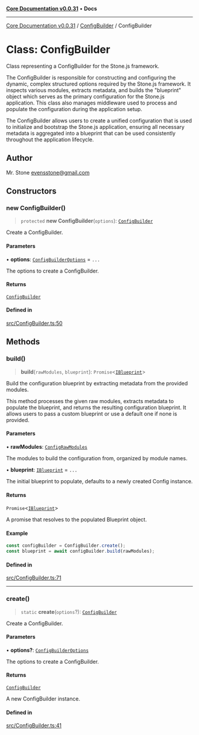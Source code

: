 [**Core Documentation v0.0.31**](../../README.md) • **Docs**

***

[Core Documentation v0.0.31](../../modules.md) / [ConfigBuilder](../README.md) / ConfigBuilder

# Class: ConfigBuilder

Class representing a ConfigBuilder for the Stone.js framework.

The ConfigBuilder is responsible for constructing and configuring the dynamic, complex structured options required by the Stone.js framework.
It inspects various modules, extracts metadata, and builds the "blueprint" object which serves as the primary configuration for the Stone.js application.
This class also manages middleware used to process and populate the configuration during the application setup.

The ConfigBuilder allows users to create a unified configuration that is used to initialize and bootstrap the Stone.js application,
ensuring all necessary metadata is aggregated into a blueprint that can be used consistently throughout the application lifecycle.

## Author

Mr. Stone <evensstone@gmail.com>

## Constructors

### new ConfigBuilder()

> `protected` **new ConfigBuilder**(`options`): [`ConfigBuilder`](ConfigBuilder.md)

Create a ConfigBuilder.

#### Parameters

• **options**: [`ConfigBuilderOptions`](../interfaces/ConfigBuilderOptions.md) = `...`

The options to create a ConfigBuilder.

#### Returns

[`ConfigBuilder`](ConfigBuilder.md)

#### Defined in

[src/ConfigBuilder.ts:50](https://github.com/stonemjs/core/blob/c4dbb69a8c86aa6134b62f7d9cac7dabb444c749/src/ConfigBuilder.ts#L50)

## Methods

### build()

> **build**(`rawModules`, `blueprint`): `Promise`\<[`IBlueprint`](../../definitions/type-aliases/IBlueprint.md)\>

Build the configuration blueprint by extracting metadata from the provided modules.

This method processes the given raw modules, extracts metadata to populate the blueprint,
and returns the resulting configuration blueprint. It allows users to pass a custom blueprint
or use a default one if none is provided.

#### Parameters

• **rawModules**: [`ConfigRawModules`](../../definitions/type-aliases/ConfigRawModules.md)

The modules to build the configuration from, organized by module names.

• **blueprint**: [`IBlueprint`](../../definitions/type-aliases/IBlueprint.md) = `...`

The initial blueprint to populate, defaults to a newly created Config instance.

#### Returns

`Promise`\<[`IBlueprint`](../../definitions/type-aliases/IBlueprint.md)\>

A promise that resolves to the populated Blueprint object.

#### Example

```typescript
const configBuilder = ConfigBuilder.create();
const blueprint = await configBuilder.build(rawModules);
```

#### Defined in

[src/ConfigBuilder.ts:71](https://github.com/stonemjs/core/blob/c4dbb69a8c86aa6134b62f7d9cac7dabb444c749/src/ConfigBuilder.ts#L71)

***

### create()

> `static` **create**(`options`?): [`ConfigBuilder`](ConfigBuilder.md)

Create a ConfigBuilder.

#### Parameters

• **options?**: [`ConfigBuilderOptions`](../interfaces/ConfigBuilderOptions.md)

The options to create a ConfigBuilder.

#### Returns

[`ConfigBuilder`](ConfigBuilder.md)

A new ConfigBuilder instance.

#### Defined in

[src/ConfigBuilder.ts:41](https://github.com/stonemjs/core/blob/c4dbb69a8c86aa6134b62f7d9cac7dabb444c749/src/ConfigBuilder.ts#L41)
